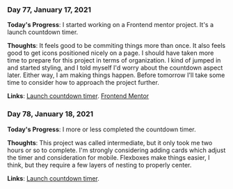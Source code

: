 ### Day 77, January 17, 2021

**Today's Progress**: I started working on a Frontend mentor project. It's a launch countdown timer.

**Thoughts**: It feels good to be commiting things more than once. It also feels good to get icons positioned nicely on a page. I should have taken more time to prepare for this project in terms of organization. I kind of jumped in and started styling, and I told myself I'd worry about the countdown aspect later. Either way, I am making things happen. Before tomorrow I'll take some time to consider how to approach the project further.

**Links**: [Launch countdown timer](https://github.com/jdemarc/launch-countdown-timer). [Frontend Mentor](frontendmentor.io/)

### Day 78, January 18, 2021

**Today's Progress**: I more or less completed the countdown timer.

**Thoughts**: This project was called intermediate, but it only took me two hours or so to complete. I'm strongly considering adding cards which adjust the timer and consideration for mobile. Flexboxes make things easier, I think, but they require a few layers of nesting to properly center.

**Links**: [Launch countdown timer](https://github.com/jdemarc/launch-countdown-timer).